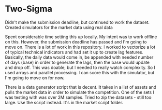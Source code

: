 # Two-Sigma
Didn't make the submission deadline, but continued to work the dataset. Created simulators for the market data using real data

Spent considerable time setting this up locally. My intent was to work offline on this. However, the submission deadline has passed and I'm going to move on. There is a lot of work in this repository. I worked to vectorize a lot of typical technical indicators and had set it up to create lag features. Basically, the daily data would come in, be appended with needed number of days (base) in order to generate the lags, then the base would update and drop off. This was doable, but I needed to really watch complexity. So I used arrays and parallel processing. I can score this with the simulator, but I'm going to move on for now. 

There is a data generator script that is decent. It takes in a list of assets and pulls the market data in order to simulate the competition. One of the sets I was testing with was over 2M samples. Tried to zip the datasets - still too large. Use the script instead. It's in the market script folder.

